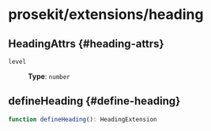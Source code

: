 # prosekit/extensions/heading

## HeadingAttrs {#heading-attrs}

<dl>

<dt>

`level`

</dt>

<dd>

**Type**: `number`

</dd>

</dl>

## defineHeading {#define-heading}

```ts
function defineHeading(): HeadingExtension
```
